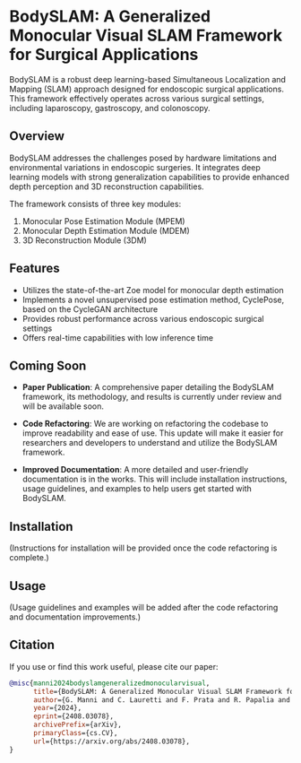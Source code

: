 # BodySLAM: A Generalized Monocular Visual SLAM Framework for Surgical Applications

BodySLAM is a robust deep learning-based Simultaneous Localization and Mapping (SLAM) approach designed for endoscopic surgical applications. This framework effectively operates across various surgical settings, including laparoscopy, gastroscopy, and colonoscopy.

## Overview

BodySLAM addresses the challenges posed by hardware limitations and environmental variations in endoscopic surgeries. It integrates deep learning models with strong generalization capabilities to provide enhanced depth perception and 3D reconstruction capabilities.

The framework consists of three key modules:
1. Monocular Pose Estimation Module (MPEM)
2. Monocular Depth Estimation Module (MDEM)
3. 3D Reconstruction Module (3DM)

## Features

- Utilizes the state-of-the-art Zoe model for monocular depth estimation
- Implements a novel unsupervised pose estimation method, CyclePose, based on the CycleGAN architecture
- Provides robust performance across various endoscopic surgical settings
- Offers real-time capabilities with low inference time

## Coming Soon

- **Paper Publication**: A comprehensive paper detailing the BodySLAM framework, its methodology, and results is currently under review and will be available soon.

- **Code Refactoring**: We are working on refactoring the codebase to improve readability and ease of use. This update will make it easier for researchers and developers to understand and utilize the BodySLAM framework.

- **Improved Documentation**: A more detailed and user-friendly documentation is in the works. This will include installation instructions, usage guidelines, and examples to help users get started with BodySLAM.

## Installation

(Instructions for installation will be provided once the code refactoring is complete.)

## Usage

(Usage guidelines and examples will be added after the code refactoring and documentation improvements.)

## Citation
If you use or find this work useful, please cite our paper:

```bibtex
@misc{manni2024bodyslamgeneralizedmonocularvisual,
      title={BodySLAM: A Generalized Monocular Visual SLAM Framework for Surgical Applications}, 
      author={G. Manni and C. Lauretti and F. Prata and R. Papalia and L. Zollo and P. Soda},
      year={2024},
      eprint={2408.03078},
      archivePrefix={arXiv},
      primaryClass={cs.CV},
      url={https://arxiv.org/abs/2408.03078}, 
}

